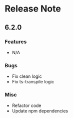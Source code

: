 # Release Note

## 6.2.0

### Features

- N/A

### Bugs

- Fix clean logic
- Fix ts-transpile logic

### Misc

- Refactor code
- Update npm dependencies